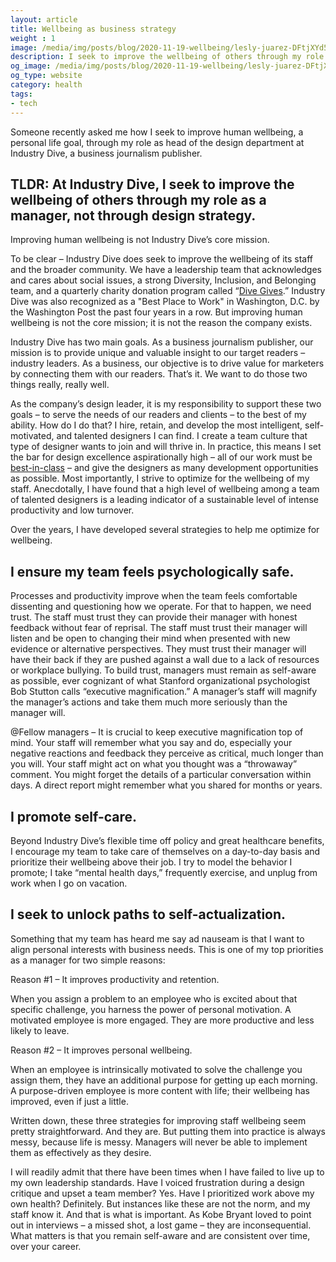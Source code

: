 ```yaml
---
layout: article
title: Wellbeing as business strategy
weight : 1
image: /media/img/posts/blog/2020-11-19-wellbeing/lesly-juarez-DFtjXYd5Pto-unsplash.jpg
description: I seek to improve the wellbeing of others through my role as a manager, not through design strategy.
og_image: /media/img/posts/blog/2020-11-19-wellbeing/lesly-juarez-DFtjXYd5Pto-unsplash.jpg
og_type: website
category: health
tags: 
- tech
---
```


Someone recently asked me how I seek to improve human wellbeing, a personal life goal, through my role as head of the design department at Industry Dive, a business journalism publisher.

## TLDR: At Industry Dive, I seek to improve the wellbeing of others through my role as a manager, not through design strategy.

Improving human wellbeing is not Industry Dive’s core mission.

To be clear – Industry Dive does seek to improve the wellbeing of its staff and the broader community. We have a leadership team that acknowledges and cares about social issues, a strong Diversity, Inclusion, and Belonging team, and a quarterly charity donation program called “<a href="https://www.industrydive.com/dive-gives/">Dive Gives</a>.” Industry Dive was also recognized as a "Best Place to Work" in Washington, D.C. by the Washington Post the past four years in a row. But improving human wellbeing is not the core mission; it is not the reason the company exists.

Industry Dive has two main goals. As a business journalism publisher, our mission is to provide unique and valuable insight to our target readers – industry leaders. As a business, our objective is to drive value for marketers by connecting them with our readers. That’s it. We want to do those two things really, really well.

As the company’s design leader, it is my responsibility to support these two goals – to serve the needs of our readers and clients – to the best of my ability. How do I do that? I hire, retain, and develop the most intelligent, self-motivated, and talented designers I can find. I create a team culture that type of designer wants to join and will thrive in. In practice, this means I set the bar for design excellence aspirationally high – all of our work must be <a href="https://industrydive.design/corporate/2020/09/25/industry-dive-design-team-named-design-team-of-the-year-by-folio.html">best-in-class</a> – and give the designers as many development opportunities as possible. Most importantly, I strive to optimize for the wellbeing of my staff. Anecdotally, I have found that a high level of wellbeing among a team of talented designers is a leading indicator of a sustainable level of intense productivity and low turnover.

Over the years, I have developed several strategies to help me optimize for wellbeing.

## I ensure my team feels psychologically safe.
Processes and productivity improve when the team feels comfortable dissenting and questioning how we operate. For that to happen, we need trust. The staff must trust they can provide their manager with honest feedback without fear of reprisal. The staff must trust their manager will listen and be open to changing their mind when presented with new evidence or alternative perspectives. They must trust their manager will have their back if they are pushed against a wall due to a lack of resources or workplace bullying. To build trust, managers must remain as self-aware as possible, ever cognizant of what Stanford organizational psychologist Bob Stutton calls “executive magnification.” A manager’s staff will magnify the manager’s actions and take them much more seriously than the manager will.

@Fellow managers – It is crucial to keep executive magnification top of mind. Your staff will remember what you say and do, especially your negative reactions and feedback they perceive as critical, much longer than you will. Your staff might act on what you thought was a “throwaway” comment. You might forget the details of a particular conversation within days. A direct report might remember what you shared for months or years.

## I promote self-care.
Beyond Industry Dive’s flexible time off policy and great healthcare benefits, I encourage my team to take care of themselves on a day-to-day basis and prioritize their wellbeing above their job. I try to model the behavior I promote; I take “mental health days,” frequently exercise, and unplug from work when I go on vacation.

## I seek to unlock paths to self-actualization.
Something that my team has heard me say ad nauseam is that I want to align personal interests with business needs. This is one of my top priorities as a manager for two simple reasons:

Reason #1 – It improves productivity and retention.

When you assign a problem to an employee who is excited about that specific challenge, you harness the power of personal motivation. A motivated employee is more engaged. They are more productive and less likely to leave.

Reason #2 – It improves personal wellbeing.

When an employee is intrinsically motivated to solve the challenge you assign them, they have an additional purpose for getting up each morning. A purpose-driven employee is more content with life; their wellbeing has improved, even if just a little.

Written down, these three strategies for improving staff wellbeing seem pretty straightforward. And they are. But putting them into practice is always messy, because life is messy. Managers will never be able to implement them as effectively as they desire.

I will readily admit that there have been times when I have failed to live up to my own leadership standards. Have I voiced frustration during a design critique and upset a team member? Yes. Have I prioritized work above my own health? Definitely. But instances like these are not the norm, and my staff know it. And that is what is important. As Kobe Bryant loved to point out in interviews – a missed shot, a lost game – they are inconsequential. What matters is that you remain self-aware and are consistent over time, over your career.

